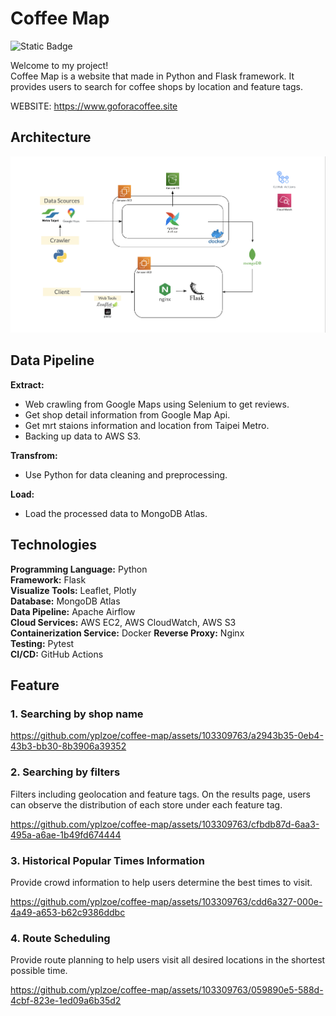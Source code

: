 # Coffee Map

![Static Badge](https://img.shields.io/badge/license%20-%20MIT%20-%20blue)

Welcome to my project!  
Coffee Map is a website that made in Python and Flask framework. It provides users to search for coffee shops by location and feature tags.

WEBSITE: <https://www.goforacoffee.site>

## Architecture

![architecture](/README_required/coffee_map_framework.png)

## Data Pipeline

**Extract:**

- Web crawling from Google Maps using Selenium to get reviews.
- Get shop detail information from Google Map Api.
- Get mrt staions information and location from Taipei Metro.
- Backing up data to AWS S3.

**Transfrom:**

- Use Python for data cleaning and preprocessing.

**Load:**

- Load the processed data to MongoDB Atlas.

## Technologies

**Programming Language:** Python  
**Framework:** Flask  
**Visualize Tools:** Leaflet, Plotly  
**Database:** MongoDB Atlas  
**Data Pipeline:** Apache Airflow  
**Cloud Services:** AWS EC2, AWS CloudWatch, AWS S3  
**Containerization Service:** Docker
**Reverse Proxy:** Nginx  
**Testing:** Pytest  
**CI/CD:** GitHub Actions

## Feature

### 1. Searching by shop name

https://github.com/yplzoe/coffee-map/assets/103309763/a2943b35-0eb4-43b3-bb30-8b3906a39352

### 2. Searching by filters

Filters including geolocation and feature tags. On the results page, users can observe the distribution of each store under each feature tag.

https://github.com/yplzoe/coffee-map/assets/103309763/cfbdb87d-6aa3-495a-a6ae-1b49fd674444

### 3. Historical Popular Times Information

Provide crowd information to help users determine the best times to visit.

https://github.com/yplzoe/coffee-map/assets/103309763/cdd6a327-000e-4a49-a653-b62c9386ddbc

### 4. Route Scheduling

Provide route planning to help users visit all desired locations in the shortest possible time.

https://github.com/yplzoe/coffee-map/assets/103309763/059890e5-588d-4cbf-823e-1ed09a6b35d2
